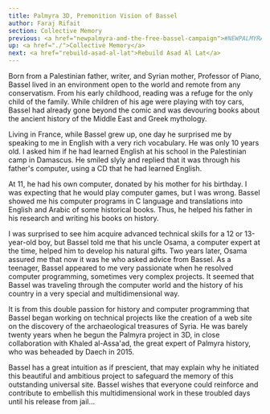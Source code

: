 ```yaml
---
title: Palmyra 3D, Premonition Vision of Bassel
author: Faraj Rifait
section: Collective Memory
previous: <a href="newpalmyra-and-the-free-bassel-campaign">#NEWPALMYRA and the Free Bassel Campaign</a>
up: <a href="./">Collective Memory</a>
next: <a href="rebuild-asad-al-lat">Rebuild Asad Al Lat</a>
---
```


Born from a Palestinian father, writer, and Syrian mother, Professor
of Piano, Bassel lived in an environment open to the world and remote
from any conservatism. From his early childhood, reading was a refuge
for the only child of the family. While children of his age were
playing with toy cars, Bassel had already gone beyond the comic and
was devouring books about the ancient history of the Middle East and
Greek mythology.

Living in France, while Bassel grew up, one day he surprised me by
speaking to me in English with a very rich vocabulary. He was only 10
years old. I asked him if he had learned English at his school in the
Palestinian camp in Damascus. He smiled slyly and replied that it was
through his father's computer, using a CD that he had learned English.

At 11, he had his own computer, donated by his mother for his
birthday. I was expecting that he would play computer games, but I was
wrong. Bassel showed me his computer programs in C language and
translations into English and Arabic of some historical books. Thus,
he helped his father in his research and writing his books on history.

I was surprised to see him acquire advanced technical skills for a 12
or 13-year-old boy, but Bassel told me that his uncle Osama, a
computer expert at the time, helped him to develop his natural
gifts. Two years later, Osama assured me that now it was he who asked
advice from Bassel. As a teenager, Bassel appeared to me very
passionate when he resolved computer programming, sometimes very
complex projects. It seemed that Bassel was traveling through the
computer world and the history of his country in a very special and
multidimensional way.

It is from this double passion for history and computer programming
that Bassel began working on technical projects like the creation of a
web site on the discovery of the archaeological treasures of Syria. He
was barely twenty years when he begun the Palmyra project in 3D, in
close collaboration with Khaled al-Assa'ad, the great expert of
Palmyra history, who was beheaded by Daech in 2015.

Bassel has a great intuition as if prescient, that may explain why he
initiated this beautiful and ambitious project to safeguard the memory
of this outstanding universal site. Bassel wishes that everyone could
reinforce and contribute to embellish this multidimensional work in
these troubled days until his release from jail...
